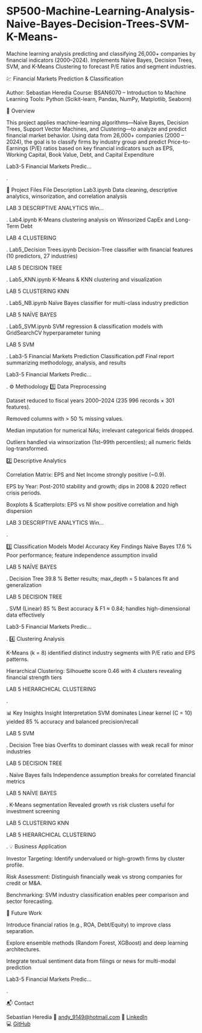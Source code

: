 # SP500-Machine-Learning-Analysis-Naive-Bayes-Decision-Trees-SVM-K-Means-
Machine learning analysis predicting and classifying 26,000+ companies by financial indicators (2000–2024). Implements Naïve Bayes, Decision Trees, SVM, and K-Means Clustering to forecast P/E ratios and segment industries.

💹 Financial Markets Prediction & Classification

Author: Sebastian Heredia
Course: BSAN6070 – Introduction to Machine Learning
Tools: Python (Scikit-learn, Pandas, NumPy, Matplotlib, Seaborn)

📘 Overview

This project applies machine-learning algorithms—Naïve Bayes, Decision Trees, Support Vector Machines, and Clustering—to analyze and predict financial market behavior.
Using data from 26,000+ companies (2000 – 2024), the goal is to classify firms by industry group and predict Price-to-Earnings (P/E) ratios based on key financial indicators such as EPS, Working Capital, Book Value, Debt, and Capital Expenditure

Lab3-5 Financial Markets Predic…

.

🧩 Project Files
File	Description
Lab3.ipynb	Data cleaning, descriptive analytics, winsorization, and correlation analysis

LAB 3 DESCRIPTIVE ANALYTICS Win…

.
Lab4.ipynb	K-Means clustering analysis on Winsorized CapEx and Long-Term Debt

LAB 4 CLUSTERING

.
Lab5_Decision Trees.ipynb	Decision-Tree classifier with financial features (10 predictors, 27 industries)

LAB 5 DECISION TREE

.
Lab5_KNN.ipynb	K-Means & KNN clustering and visualization

LAB 5 CLUSTERING KNN

.
Lab5_NB.ipynb	Naïve Bayes classifier for multi-class industry prediction

LAB 5 NAÏVE BAYES

.
Lab5_SVM.ipynb	SVM regression & classification models with GridSearchCV hyperparameter tuning

LAB 5 SVM

.
Lab3-5 Financial Markets Prediction Classification.pdf	Final report summarizing methodology, analysis, and results

Lab3-5 Financial Markets Predic…

.
⚙️ Methodology
1️⃣ Data Preprocessing

Dataset reduced to fiscal years 2000–2024 (235 996 records × 301 features).

Removed columns with > 50 % missing values.

Median imputation for numerical NAs; irrelevant categorical fields dropped.

Outliers handled via winsorization (1st–99th percentiles); all numeric fields log-transformed.

2️⃣ Descriptive Analytics

Correlation Matrix: EPS and Net Income strongly positive (~0.9).

EPS by Year: Post-2010 stability and growth; dips in 2008 & 2020 reflect crisis periods.

Boxplots & Scatterplots: EPS vs NI show positive correlation and high dispersion

LAB 3 DESCRIPTIVE ANALYTICS Win…

.

3️⃣ Classification Models
Model	Accuracy	Key Findings
Naïve Bayes	17.6 %	Poor performance; feature independence assumption invalid

LAB 5 NAÏVE BAYES

.
Decision Tree	39.8 %	Better results; max_depth = 5 balances fit and generalization

LAB 5 DECISION TREE

.
SVM (Linear)	85 %	Best accuracy & F1 ≈ 0.84; handles high-dimensional data effectively

Lab3-5 Financial Markets Predic…

.
4️⃣ Clustering Analysis

K-Means (k = 8) identified distinct industry segments with P/E ratio and EPS patterns.

Hierarchical Clustering: Silhouette score 0.46 with 4 clusters revealing financial strength tiers

LAB 5 HIERARCHICAL CLUSTERING

.

📊 Key Insights
Insight	Interpretation
SVM dominates	Linear kernel (C = 10) yielded 85 % accuracy and balanced precision/recall

LAB 5 SVM

.
Decision Tree bias	Overfits to dominant classes with weak recall for minor industries

LAB 5 DECISION TREE

.
Naïve Bayes fails	Independence assumption breaks for correlated financial metrics

LAB 5 NAÏVE BAYES

.
K-Means segmentation	Revealed growth vs risk clusters useful for investment screening

LAB 5 CLUSTERING KNN

LAB 5 HIERARCHICAL CLUSTERING

.
💡 Business Application

Investor Targeting: Identify undervalued or high-growth firms by cluster profile.

Risk Assessment: Distinguish financially weak vs strong companies for credit or M&A.

Benchmarking: SVM industry classification enables peer comparison and sector forecasting.

🚀 Future Work

Introduce financial ratios (e.g., ROA, Debt/Equity) to improve class separation.

Explore ensemble methods (Random Forest, XGBoost) and deep learning architectures.

Integrate textual sentiment data from filings or news for multi-modal prediction

Lab3-5 Financial Markets Predic…

.

📬 Contact

Sebastian Heredia
📧 andy_9149@hotmail.com
🔗 [LinkedIn](https://www.linkedin.com/in/seb-heredia/)  
💻 [GitHub](https://github.com/andy9149)
